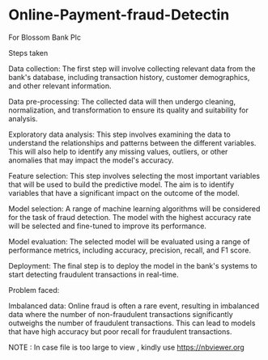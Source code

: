 # Online-Payment-fraud-Detectin
For Blossom Bank Plc


Steps taken  

Data collection: The first step will involve collecting relevant data from the bank's database, including transaction history, customer demographics, and other relevant information.

Data pre-processing: The collected data will then undergo cleaning, normalization, and transformation to ensure its quality and suitability for analysis.

Exploratory data analysis: This step involves examining the data to understand the relationships and patterns between the different variables. This will also help to identify any missing values, outliers, or other anomalies that may impact the model's accuracy.

Feature selection: This step involves selecting the most important variables that will be used to build the predictive model. The aim is to identify variables that have a significant impact on the outcome of the model.

Model selection: A range of machine learning algorithms will be considered for the task of fraud detection. The model with the highest accuracy rate will be selected and fine-tuned to improve its performance.

Model evaluation: The selected model will be evaluated using a range of performance metrics, including accuracy, precision, recall, and F1 score.

Deployment: The final step is to deploy the model in the bank's systems to start detecting fraudulent transactions in real-time.

Problem faced:

Imbalanced data: Online fraud is often a rare event, resulting in imbalanced data where the number of non-fraudulent transactions significantly outweighs the number of fraudulent transactions. This can lead to models that have high accuracy but poor recall for fraudulent transactions.

NOTE : In case file is too large to view , kindly  use https://nbviewer.org
